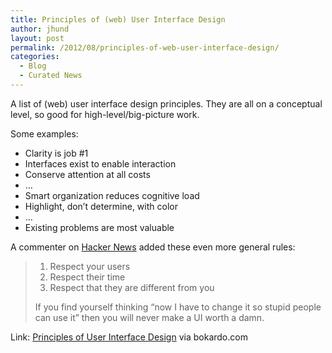 ```yaml
---
title: Principles of (web) User Interface Design
author: jhund
layout: post
permalink: /2012/08/principles-of-web-user-interface-design/
categories:
  - Blog
  - Curated News
---
```

A list of (web) user interface design principles. They are all on a conceptual level, so good for high-level/big-picture work.

Some examples:

  * Clarity is job #1
  * Interfaces exist to enable interaction
  * Conserve attention at all costs
  * &#8230;
  * Smart organization reduces cognitive load
  * Highlight, don&#8217;t determine, with color
  * &#8230;
  * Existing problems are most valuable

A commenter on [Hacker News][1]&nbsp;added these even more general rules:

>   1. Respect your users
>   2. Respect their time
>   3. Respect that they are different from you
> 
> If you find yourself thinking &#8220;now I have to change it so stupid people can use it&#8221; then you will never make a UI worth a damn.

<div>
  Link: <a href="http://bit.ly/NjNXoF">Principles of User Interface Design</a> via bokardo.com
</div>

 [1]: http://news.ycombinator.com/item?id=4341939